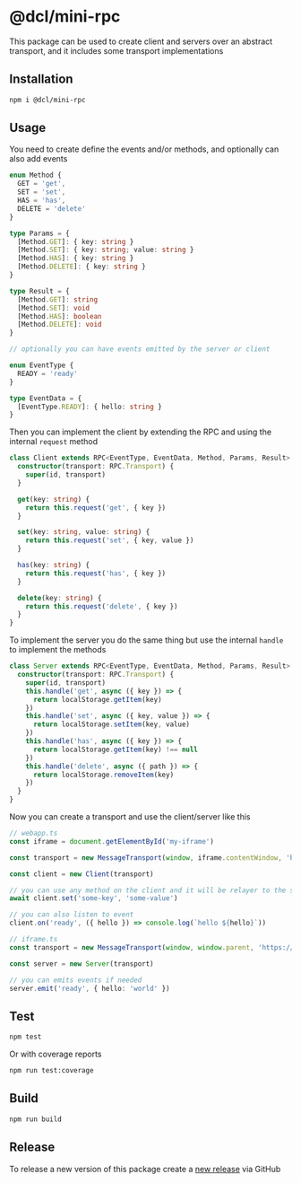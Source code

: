# @dcl/mini-rpc

This package can be used to create client and servers over an abstract transport, and it includes some transport implementations

## Installation

```bash
npm i @dcl/mini-rpc
```

## Usage

You need to create define the events and/or methods, and optionally can also add events

```ts
enum Method {
  GET = 'get',
  SET = 'set',
  HAS = 'has',
  DELETE = 'delete'
}

type Params = {
  [Method.GET]: { key: string }
  [Method.SET]: { key: string; value: string }
  [Method.HAS]: { key: string }
  [Method.DELETE]: { key: string }
}

type Result = {
  [Method.GET]: string
  [Method.SET]: void
  [Method.HAS]: boolean
  [Method.DELETE]: void
}

// optionally you can have events emitted by the server or client

enum EventType {
  READY = 'ready'
}

type EventData = {
  [EventType.READY]: { hello: string }
}


```

Then you can implement the client by extending the RPC and using the internal `request` method

```ts
class Client extends RPC<EventType, EventData, Method, Params, Result> {
  constructor(transport: RPC.Transport) {
    super(id, transport)
  }

  get(key: string) {
    return this.request('get', { key })
  }

  set(key: string, value: string) {
    return this.request('set', { key, value })
  }

  has(key: string) {
    return this.request('has', { key })
  }

  delete(key: string) {
    return this.request('delete', { key })
  }
}
```

To implement the server you do the same thing but use the internal `handle` to implement the methods


```ts
class Server extends RPC<EventType, EventData, Method, Params, Result> {
  constructor(transport: RPC.Transport) {
    super(id, transport)
    this.handle('get', async ({ key }) => {
      return localStorage.getItem(key)
    })
    this.handle('set', async ({ key, value }) => {
      return localStorage.setItem(key, value)
    })
    this.handle('has', async ({ key }) => {
      return localStorage.getItem(key) !== null
    })
    this.handle('delete', async ({ path }) => {
      return localStorage.removeItem(key)
    })
  }
}
```

Now you can create a transport and use the client/server like this

```ts
// webapp.ts
const iframe = document.getElementById('my-iframe')

const transport = new MessageTransport(window, iframe.contentWindow, 'https://iframe.com')

const client = new Client(transport)

// you can use any method on the client and it will be relayer to the server, and it will resolve/reject to the result/error
await client.set('some-key', 'some-value')

// you can also listen to event
client.on('ready', ({ hello }) => console.log(`hello ${hello}`))
```

```ts
// iframe.ts
const transport = new MessageTransport(window, window.parent, 'https://parent.com')

const server = new Server(transport)

// you can emits events if needed
server.emit('ready', { hello: 'world' })
```

## Test

```bash
npm test
```

Or with coverage reports

```bash
npm run test:coverage
```

## Build

```bash
npm run build
```

## Release

To release a new version of this package create a [new release](https://github.com/decentraland/mini-rpc/releases) via GitHub
